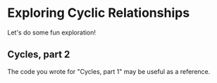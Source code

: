 Exploring Cyclic Relationships
==============================

Let's do some fun exploration!

<!-- Exploring a proof of: given a prime p, positive integer k, and positive integer n where 1 <= n <= p^k - 1, (p^k choose n) mod p = 0 -->

<!-- Based on some silly stuff I did in 2014 when I didn't know any algebra (not that I know much now): http://kironide.net/etc/math380ps3pp4.pdf -->

Cycles, part 2
--------------

The code you wrote for "Cycles, part 1" may be useful as a reference.

